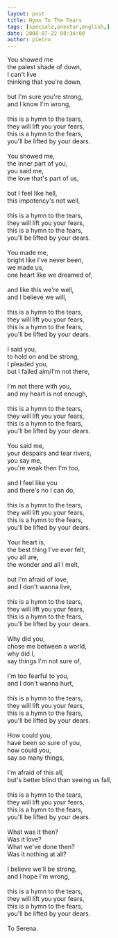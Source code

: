```yaml
---
layout: post
title: Hymn To The Tears
tags: [speciale,onestar,english,]
date: 2008-07-22 08:34:00
author: pietro
---
```

You showed me<br/>the palest shade of down,<br/>I can't live<br/>thinking that you're down,<br/><br/>but I'm sure you're strong,<br/>and I know I'm wrong,<br/><br/>this is a hymn to the tears,<br/>they will lift you your fears,<br/>this is a hymn to the fears,<br/>you'll be lifted by your dears.<br/><br/>You showed me,<br/>the inner part of you,<br/>you said me,<br/>the love that's part of us,<br/><br/>but I feel like hell,<br/>this impotency's not well,<br/><br/>this is a hymn to the tears,<br/>they will lift you your fears,<br/>this is a hymn to the fears,<br/>you'll be lifted by your dears.<br/><br/>You made me,<br/>bright like I've never been,<br/>we made us,<br/>one heart like we dreamed of,<br/><br/>and like this we're well,<br/>and I believe we will,<br/><br/>this is a hymn to the tears,<br/>they will lift you your fears,<br/>this is a hymn to the fears,<br/>you'll be lifted by your dears.<br/><br/>I said you,<br/>to hold on and be strong,<br/>I pleaded you,<br/>but I failed aim/I'm not there,<br/><br/>I'm not there with you,<br/>and my heart is not enough,<br/><br/>this is a hymn to the tears,<br/>they will lift you your fears,<br/>this is a hymn to the fears,<br/>you'll be lifted by your dears.<br/><br/>You said me,<br/>your despairs and tear rivers,<br/>you say me,<br/>you're weak then I'm too,<br/><br/>and I feel like you<br/>and there's no I can do,<br/><br/>this is a hymn to the tears,<br/>they will lift you your fears,<br/>this is a hymn to the fears,<br/>you'll be lifted by your dears.<br/><br/>Your heart is,<br/>the best thing I've ever felt,<br/>you all are,<br/>the wonder and all I melt,<br/><br/>but I'm afraid of love,<br/>and I don't wanna live,<br/><br/>this is a hymn to the tears,<br/>they will lift you your fears,<br/>this is a hymn to the fears,<br/>you'll be lifted by your dears.<br/><br/>Why did you,<br/>chose me between a world,<br/>why did I,<br/>say things I'm not sure of,<br/><br/>I'm too fearful to you,<br/>and I don't wanna hurt,<br/><br/>this is a hymn to the tears,<br/>they will lift you your fears,<br/>this is a hymn to the fears,<br/>you'll be lifted by your dears.<br/><br/>How could you,<br/>have been so sure of you,<br/>how could you,<br/>say so many things,<br/><br/>I'm afraid of this all,<br/>but's better blind than seeing us fall,<br/><br/>this is a hymn to the tears,<br/>they will lift you your fears,<br/>this is a hymn to the fears,<br/>you'll be lifted by your dears.<br/><br/>What was it then?<br/>Was it love?<br/>What we've done then?<br/>Was it nothing at all?<br/><br/>I believe we'll be strong,<br/>and I hope I'm wrong,<br/><br/>this is a hymn to the tears,<br/>they will lift you your fears,<br/>this is a hymn to the fears,<br/>you'll be lifted by your dears.<br/><br/>To Serena.

